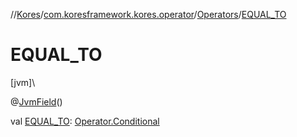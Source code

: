 //[Kores](../../../index.md)/[com.koresframework.kores.operator](../index.md)/[Operators](index.md)/[EQUAL_TO](-e-q-u-a-l_-t-o.md)

# EQUAL_TO

[jvm]\

@[JvmField](https://kotlinlang.org/api/latest/jvm/stdlib/kotlin.jvm/-jvm-field/index.html)()

val [EQUAL_TO](-e-q-u-a-l_-t-o.md): [Operator.Conditional](../-operator/-conditional/index.md)
